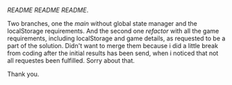 *README README README*.

Two branches, one the *main* without global state manager and the localStorage requirements.
And the second one *refactor* with all the game requirements, including localStorage and game details, as requested to be a part of the solution.
Didn't want to merge them because i did a little break from coding after the initial results has been send, when i noticed that not all requestes been fulfilled. Sorry about that.

Thank you.

